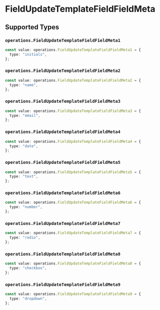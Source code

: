 # FieldUpdateTemplateFieldFieldMeta


## Supported Types

### `operations.FieldUpdateTemplateFieldFieldMeta1`

```typescript
const value: operations.FieldUpdateTemplateFieldFieldMeta1 = {
  type: "initials",
};
```

### `operations.FieldUpdateTemplateFieldFieldMeta2`

```typescript
const value: operations.FieldUpdateTemplateFieldFieldMeta2 = {
  type: "name",
};
```

### `operations.FieldUpdateTemplateFieldFieldMeta3`

```typescript
const value: operations.FieldUpdateTemplateFieldFieldMeta3 = {
  type: "email",
};
```

### `operations.FieldUpdateTemplateFieldFieldMeta4`

```typescript
const value: operations.FieldUpdateTemplateFieldFieldMeta4 = {
  type: "date",
};
```

### `operations.FieldUpdateTemplateFieldFieldMeta5`

```typescript
const value: operations.FieldUpdateTemplateFieldFieldMeta5 = {
  type: "text",
};
```

### `operations.FieldUpdateTemplateFieldFieldMeta6`

```typescript
const value: operations.FieldUpdateTemplateFieldFieldMeta6 = {
  type: "number",
};
```

### `operations.FieldUpdateTemplateFieldFieldMeta7`

```typescript
const value: operations.FieldUpdateTemplateFieldFieldMeta7 = {
  type: "radio",
};
```

### `operations.FieldUpdateTemplateFieldFieldMeta8`

```typescript
const value: operations.FieldUpdateTemplateFieldFieldMeta8 = {
  type: "checkbox",
};
```

### `operations.FieldUpdateTemplateFieldFieldMeta9`

```typescript
const value: operations.FieldUpdateTemplateFieldFieldMeta9 = {
  type: "dropdown",
};
```

